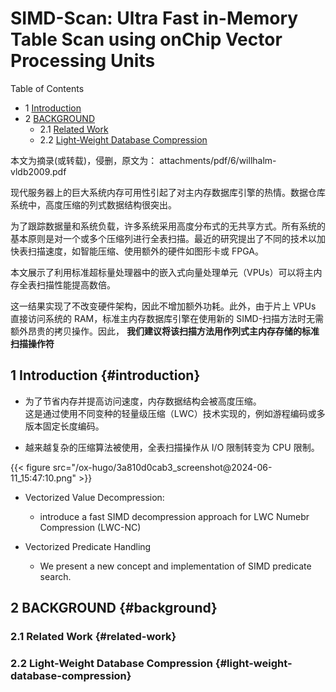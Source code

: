 # SIMD-Scan: Ultra Fast in-Memory Table Scan using onChip Vector Processing Units


<div class="ox-hugo-toc toc has-section-numbers">

<div class="heading">Table of Contents</div>

- <span class="section-num">1</span> [Introduction](#introduction)
- <span class="section-num">2</span> [BACKGROUND](#background)
    - <span class="section-num">2.1</span> [Related Work](#related-work)
    - <span class="section-num">2.2</span> [Light-Weight Database Compression](#light-weight-database-compression)

</div>
<!--endtoc-->


本文为摘录(或转载)，侵删，原文为： attachments/pdf/6/willhalm-vldb2009.pdf

现代服务器上的巨大系统内存可用性引起了对主内存数据库引擎的热情。数据仓库系统中，高度压缩的列式数据结构很突出。

为了跟踪数据量和系统负载，许多系统采用高度分布式的无共享方式。所有系统的基本原则是对一个或多个压缩列进行全表扫描。最近的研究提出了不同的技术以加快表扫描速度，如智能压缩、使用额外的硬件如图形卡或 FPGA。

本文展示了利用标准超标量处理器中的嵌入式向量处理单元（VPUs）可以将主内存全表扫描性能提高数倍。

这一结果实现了不改变硬件架构，因此不增加额外功耗。此外，由于片上 VPUs 直接访问系统的 RAM，标准主内存数据库引擎在使用新的
SIMD-扫描方法时无需额外昂贵的拷贝操作。因此， **我们建议将该扫描方法用作列式主内存存储的标准扫描操作符**


## <span class="section-num">1</span> Introduction {#introduction}

-   为了节省内存并提高访问速度，内存数据结构会被高度压缩。<br />
    这是通过使用不同变种的轻量级压缩（LWC）技术实现的，例如游程编码或多版本固定长度编码。

-   越来越复杂的压缩算法被使用，全表扫描操作从 I/O 限制转变为 CPU 限制。

<a id="figure--fig:screenshot@2024-06-11-15:47:10"></a>

{{< figure src="/ox-hugo/3a810d0cab3_screenshot@2024-06-11_15:47:10.png" >}}

-   Vectorized Value Decompression: <br />
    -   introduce a fast SIMD decompression approach for LWC Numebr Compression (LWC-NC)

-   Vectorized Predicate Handling
    -   We present a new concept and implementation of SIMD predicate search.


## <span class="section-num">2</span> BACKGROUND {#background}


### <span class="section-num">2.1</span> Related Work {#related-work}


### <span class="section-num">2.2</span> Light-Weight Database Compression {#light-weight-database-compression}


